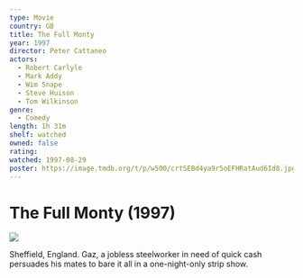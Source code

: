 ```yaml
---
type: Movie
country: GB
title: The Full Monty
year: 1997
director: Peter Cattaneo
actors:
  - Robert Carlyle
  - Mark Addy
  - Wim Snape
  - Steve Huison
  - Tom Wilkinson
genre:
  - Comedy
length: 1h 31m
shelf: watched
owned: false
rating:
watched: 1997-08-29
poster: https://image.tmdb.org/t/p/w500/crtSEBd4ya9r5oEFHRatAud6Id8.jpg
---
```


# The Full Monty (1997)

![](https://image.tmdb.org/t/p/w500/crtSEBd4ya9r5oEFHRatAud6Id8.jpg)

Sheffield, England. Gaz, a jobless steelworker in need of quick cash persuades his mates to bare it all in a one-night-only strip show.